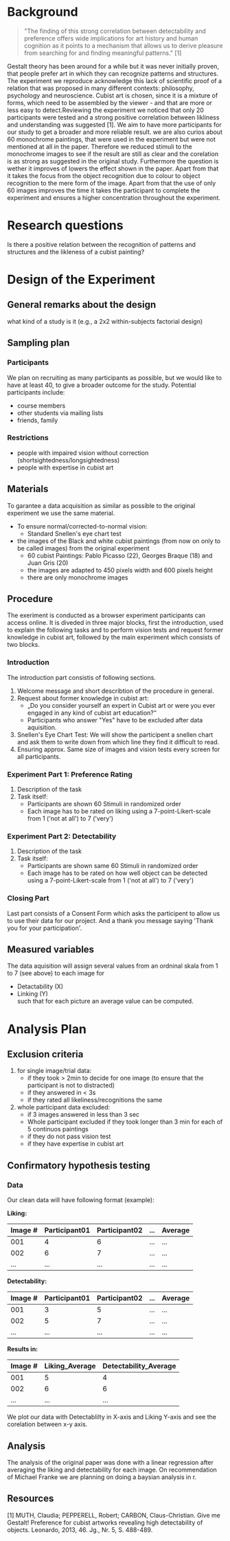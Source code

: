 
# Background
> "The finding of this strong correlation between detectability and preference offers wide implications for art history and human cognition as it points to a mechanism that allows us to derive pleasure from searching for and finding meaningful patterns." [1] <br>

Gestalt theory has been around for a while but it was never initially proven, that people prefer art in which they can recognize patterns and structures. The experiment we reproduce acknowledge this lack of scientific proof of a relation that was proposed in many different contexts: philosophy, psychology and neuroscience. Cubist art is chosen, since it is a mixture of forms, which need to be assembled by the viewer - and that are more or less easy to detect.Reviewing the experiment we noticed that only 20 participants were tested and a strong positive correlation between likliness and understanding was suggested [1]. We aim to have more participants for our study to get a broader and more reliable result.
we are also curios about 60 monochrome paintings, that were used in the experiment but were not mentioned at all in the paper. Therefore 
we reduced stimuli to the monochrome images to see if the result are still as clear and the corelation is as strong as suggested in the original study. Furthermore the question is wether it improves of lowers the effect shown in the paper. Apart from that it takes the focus from the object recognition due to colour to object recognition to the mere form of the image. Apart from that the use of only 60 images improves the time it takes the participant to complete the experiment and ensures a higher concentration throughout the experiment.


# Research questions
Is there a positive relation between the recognition of patterns and structures and the likleness of a cubist painting?

# Design of the Experiment

## General remarks about the design

what kind of a study is it (e.g., a 2x2 within-subjects factorial design)

## Sampling plan

### Participants
We plan on recruiting as many participants as possible, but we would like to have at least 40, to give a broader outcome for the study.
Potential participants include: <br>
* course members <br>
* other students via mailing lists <br>
* friends, family <br>

### Restrictions
- people with impaired vision without correction (shortsightedness/longsightedness)
- people with expertise in cubist art


## Materials
To garantee a data acquisition as similar as possible to the original experiment we use the same material. 
   - To ensure normal/corrected-to-normal vision: <br>
     * Standard Snellen's eye chart test <br>
   - the images of the Black and white cubist paintings (from now on only to be called images) from the original experiment <br>
     * 60 cubist Paintings: Pablo Picasso (22), Georges Braque (18) and Juan Gris (20) <br>
     * the images are adapted to 450 pixels width and 600 pixels height <br>
     * there are only monochrome images <br>
   

## Procedure
The exeriment is conducted as a browser experiment participants can access online. It is diveded in three major blocks, first the introduction, used to explain the following tasks and to perform vision tests and request former knowledge in cubist art, followed by the main experiment which consists of two blocks.

### Introduction
The introduction part consistis of following sections. <br>
1. Welcome message and short describtion of the procedure in general. <br>
2. Request about former knowledge in cubist art: <br>
   * „Do you consider yourself an expert in Cubist art or were you ever engaged in any kind of cubist art education?“ <br>
   * Participants who answer "Yes" have to be excluded after data aquisition. <br>
3. Snellen's Eye Chart Test: We will show the participent a snellen chart and ask them to write down from which line they find it difficult to read.  <br>
4. Ensuring approx. Same size of images and vision tests every screen for all participants.  <br>
 

### Experiment Part 1: Preference Rating
1. Description of the task <br>
2. Task itself: <br>
    * Participants are shown 60 Stimuli in randomized order <br>
    * Each image has to be rated on liking using a 7-point-Likert-scale from 1 ('not at all') to 7 ('very') <br>
  
### Experiment Part 2: Detectability
1. Description of the task<br>
2. Task itself: <br>
    * Participants are shown same 60 Stimuli in randomized order <br>
    * Each image has to be rated on how well object can be detected using a 7-point-Likert-scale from 1 ('not at all') to 7 ('very') <br>
  
### Closing Part

Last part consists of a Consent Form which asks the participent to allow us to use their data for our project. And a
thank you message saying 'Thank you for your participation'.

## Measured variables
The data aquisition will assign several values from an ordninal skala from 1 to 7 (see above) to each image for <br>
- Detactability (X) <br>
- Linking (Y) <br>
such that for each picture an average value can be computed.

# Analysis Plan

## Exclusion criteria
1. for single image/trial data: <br>
    * if they took > 2min to decide for one image (to ensure that the participant is not to distracted)<br>
    * if they answered in < 3s <br>
    * if they rated all likeliness/recognitions the same
2. whole participant data excluded:<br>
    * if 3 images answered in less than 3 sec<br>
    * Whole participant excluded if they took longer than 3 min for each of 5 continuos paintings<br>
    * if they do not pass vision test<br>
    * if they have expertise in cubist art <br>
    
## Confirmatory hypothesis testing

### Data
Our clean data will have following format (example):

<b> Liking: </b> <br>

Image #  | Participant01 | Participant02 | ...        | Average   |
-------- | --------      | --------      | --------   | --------  |
001      | 4             | 6             | ...        | ...       |
002      | 6             | 7             | ...        | ...       |
...      | ...           | ...           | ...        | ...       |


<b> Detectability: </b> <br>

Image #  | Participant01 | Participant02 | ...        | Average   |
-------- | --------      | --------      | --------   | --------  |
001      | 3             | 5             | ...        | ...       |
002      | 5             | 7             | ...        | ...       |
...      | ...           | ...           | ...        | ...       |

<b> Results in: </b> <br>

Image #  | Liking_Average | Detectability_Average | 
-------- | --------      | --------               | 
001      | 5             | 4                      | 
002      | 6             | 6                      | 
...      | ...           | ...                    | 

We plot our data with Detectablilty in X-axis and Liking Y-axis and see the corelation between x-y axis. <br>


## Analysis

The analysis of the original paper was done with a linear regression after averaging the liking and detectability for each image. 
On recommendation of Michael Franke we are planning on doing a baysian analysis in r.


## Resources

[1] MUTH, Claudia; PEPPERELL, Robert; CARBON, Claus-Christian. Give me Gestalt! Preference for cubist artworks revealing high detectability of objects. Leonardo, 2013, 46. Jg., Nr. 5, S. 488-489.



